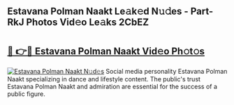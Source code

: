 ## Estavana Polman Naakt Le𝚊k𝚎d N𝚞𝚍es - Part-RkJ Photos Vid𝚎o Le𝚊ks 2CbEZ

# <h2><a href="http://fb1qih.evod.top/?m=Estavana+Polman+Naakt">🔗 👉🔴 Estavana Polman Naakt Vid𝚎o Ph𝚘t𝚘s</a></h2>

[![Estavana Polman Naakt N𝚞d𝚎s](https://i.imgur.com/8V9OHl7.gif)](http://fb1qih.evod.top/?m=Estavana+Polman+Naakt)
Social media personality Estavana Polman Naakt specializing in dance and lifestyle content. The public's trust Estavana Polman Naakt and admiration are essential for the success of a public figure. 
